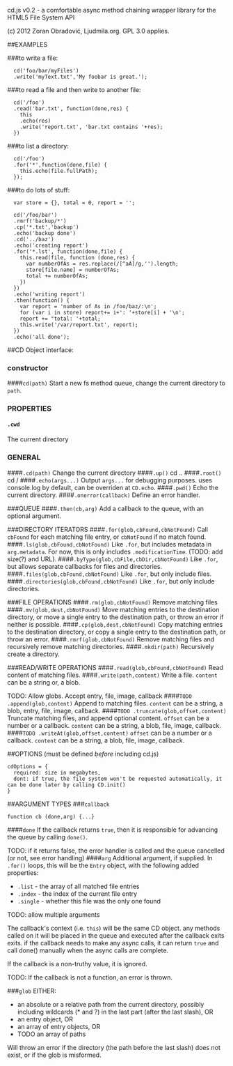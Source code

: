 cd.js v0.2 - a comfortable async method chaining wrapper library for the HTML5 File System API

(c) 2012 Zoran Obradović, Ljudmila.org. GPL 3.0 applies.

##EXAMPLES

###to write a file: 

      cd('foo/bar/myFiles')
      .write('myText.txt','My foobar is great.');

###to read a file and then write to another file: 

      cd('/foo')
      .read('bar.txt', function(done,res) { 
        this
        .echo(res)
        .write('report.txt', 'bar.txt contains '+res);
      })

###to list a directory: 

      cd('/foo')
      .for('*',function(done,file) { 
        this.echo(file.fullPath); 
      });

###to do lots of stuff:

      var store = {}, total = 0, report = '';
      
      cd('/foo/bar')
      .rmrf('backup/*')
      .cp('*.txt','backup')
      .echo('backup done')
      .cd('../baz')
      .echo('creating report')
      .for('*.lst', function(done,file) {
        this.read(file, function (done,res) {
          var numberOfAs = res.replace(/[^aA]/g,'').length;
          store[file.name] = numberOfAs;
          total += numberOfAs;
        })
      })
      .echo('writing report')
      .then(function() {
        var report = 'number of As in /foo/baz/:\n';
        for (var i in store) report+= i+': '+store[i] + '\n';
        report += "total: '+total;
        this.write('/var/report.txt', report);
      })
      .echo('all done');

##CD Object interface:
### constructor
####`cd(path)`
Start a new fs method queue, change the current directory to `path`.

### PROPERTIES
#### `.cwd`
The current directory

### GENERAL
####`.cd(path)`
Change the current directory
####`.up()`
  cd ..
####`.root()`
  cd /
####`.echo(args...)`
  Output `args...` for debugging purposes. uses console.log by default, can be overriden at `CD.echo`.
####`.pwd()`
  Echo the current directory.
####`.onerror(callback)`
  Define an error handler.
  

###QUEUE
####`.then(cb,arg)` 
  Add a callback to the queue, with an optional argument.
  
###DIRECTORY ITERATORS
####`.for(glob,cbFound,cbNotFound)`
  Call `cbFound` for each matching file entry, or `cbNotFound` if no match found.
####`.ls(glob,cbFound,cbNotFound)`
  Like `.for`, but includes metadata in `arg.metadata`. For now, this is only includes `.modificationTime`. (TODO: add size(?) and URL).
####`.byType(glob,cbFile,cbDir,cbNotFound)`
  Like `.for`, but allows separate callbacks for files and directories.
####`.files(glob,cbFound,cbNotFound)`
  Like `.for`, but only include files.
####`.directories(glob,cbFound,cbNotFound)` 
  Like `.for`, but only include directories.


###FILE OPERATIONS
####`.rm(glob,cbNotFound)`
  Remove matching files
####`.mv(glob,dest,cbNotFound)`
  Move matching entries to the destination directory, or move a single entry to the destination path, or throw an error if neither is possible.
####`.cp(glob,dest,cbNotFound)`
  Copy matching entries to the destination directory, or copy a single entry to the destination path, or throw an error.
####`.rmrf(glob,cbNotFound)`
  Remove matching files and recursively remove matching directories.
####`.mkdir(path)`
  Recursively create a directory.
  
###READ/WRITE OPERATIONS
####`.read(glob,cbFound,cbNotFound)`
  Read content of matching files.
####`.write(path,content)`
  Write a file.
  `content` can be a string or, a blob. 
  
  TODO: Allow globs. Accept entry, file, image, callback
####`TODO .append(glob,content)`
  Append to matching files.
  `content` can be a string, a blob, entry, file, image, callback.
####`TODO .truncate(glob,offset,content)`
  Truncate matching files, and append optional content.
  `offset` can be a number or a callback.
  `content` can be a string, a blob, file, image, callback.
####`TODO .writeAt(glob,offset,content)`
  `offset` can be a number or a callback.
  `content` can be a string, a blob, file, image, callback.

 

##OPTIONS
(must be defined _before_ including cd.js)

    cdOptions = {
      required: size in megabytes,
      dont: if true, the file system won't be requested automatically, it can be done later by calling CD.init()
    }

##ARGUMENT TYPES
###`callback`

    function cb (done,arg) {...}

####`done`
If the callback returns `true`, then it is responsible for advancing the queue by calling `done()`.

TODO: if it returns false, the error handler is called and the queue cancelled (or not, see error handling)
####`arg`
Additional argument, if supplied. In `.for()` loops, this will be the `Entry` object, with the following 
added properties:

- `.list` - the array of all matched file entries
- `.index` - the index of the current file entry
- `.single` - whether this file was the only one found
    
TODO: allow multiple arguments
    

The callback's context (i.e. `this`) will be the same CD object. any methods called on it will be placed in the queue and executed after the callback exits exits. if the callback needs to make any async calls, it can return `true` and call done() manually when the async calls are complete.

If the callback is a non-truthy value, it is ignored.
  
TODO: If the callback is not a function, an error is thrown.
  

###`glob`
EITHER:

* an absolute or a relative path from the current directory, possibly including wildcards (* and ?) in the last part (after the last slash), OR
* an entry object, OR
* an array of entry objects, OR
* TODO an array of paths
  
Will throw an error if the directory (the path before the last slash) does not exist, or if the glob is misformed.


